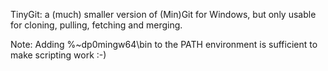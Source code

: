 TinyGit: a (much) smaller version of (Min)Git for Windows,
but only usable for cloning, pulling, fetching and merging.

Note: Adding %~dp0mingw64\bin to the PATH environment is sufficient to make scripting work :-)

